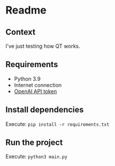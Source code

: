 # Readme

## Context

I've just testing how QT works.

## Requirements
- Python 3.9
- Internet connection
- [OpenAI API token](https://platform.openai.com/account/api-keys)

## Install dependencies
Execute:
`pip install -r requirements.txt`

## Run the project
Execute:
`python3 main.py`



